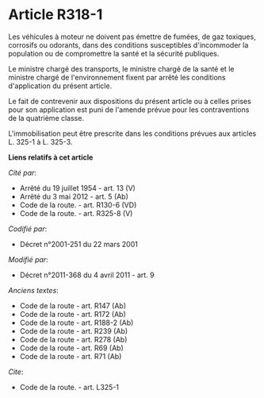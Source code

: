 # Article R318-1

Les véhicules à moteur ne doivent pas émettre de fumées, de gaz toxiques, corrosifs ou odorants, dans des conditions
susceptibles d'incommoder la population ou de compromettre la santé et la sécurité publiques. 

Le ministre chargé des transports, le ministre chargé de la santé et le ministre chargé de l'environnement fixent par arrêté
les conditions d'application du présent article. 

Le fait de contrevenir aux dispositions du présent article ou à celles prises pour son application est puni de l'amende
prévue pour les contraventions de la quatrième classe.

L'immobilisation peut être prescrite dans les conditions prévues aux articles L. 325-1 à L. 325-3.

**Liens relatifs à cet article**

_Cité par_:

  - Arrêté du 19 juillet 1954 - art. 13 (V)
  - Arrêté du 3 mai 2012 - art. 5 (Ab)
  - Code de la route. - art. R130-6 (VD)
  - Code de la route. - art. R325-8 (V)

_Codifié par_:

  - Décret n°2001-251 du 22 mars 2001

_Modifié par_:

  - Décret n°2011-368 du 4 avril 2011 - art. 9

_Anciens textes_:

  - Code de la route - art. R147 (Ab)
  - Code de la route - art. R172 (Ab)
  - Code de la route - art. R188-2 (Ab)
  - Code de la route - art. R239 (Ab)
  - Code de la route - art. R278 (Ab)
  - Code de la route - art. R69 (Ab)
  - Code de la route - art. R71 (Ab)

_Cite_:

  - Code de la route. - art. L325-1
